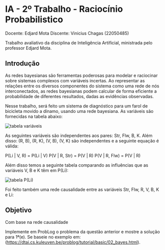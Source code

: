 # IA - 2º Trabalho - Raciocínio Probabilistico

Docente: Edjard Mota
Discente: Vinicius Chagas (22050485)

Trabalho avaliativo da disciplina de Inteligência Artificial, ministrada pelo professor Edjard Mota.

## Introdução

As redes bayesianas são ferramentas poderosas para modelar e raciocinar sobre sistemas complexos com variáveis incertas. Ao representar as relações entre os diversos componentes do sistema como uma rede de nós interconectados, as redes bayesianas podem calcular de forma eficiente a probabilidade de diferentes resultados, dadas as evidências observadas.


Nesse trabalho, será feito um sistema de diagnóstico para um farol de bicicleta movido a dínamo, usando uma rede bayesiana. As variáveis são fornecidas na tabela abaixo:


![tabela variáveis](https://github.com/user-attachments/assets/a285f223-1b28-46a6-a049-faff6d474c6a)


As seguintes variáveis são independentes aos pares: Str, Flw, B, K. Além disso: (R, B), (R, K), (V, B), (V, K) são independentes e a seguinte equação é válida:


P(Li | V, R) = P(Li | V)
P(V | R, Str) = P(V | R)
P(V | R, Flw) = P(V | R)


Além disso temos a seguinte tabela comparando as influências que as variáveis V, B e K têm em P(Li):


![tabela P(Li)](https://github.com/user-attachments/assets/c82ebf07-78b6-41f3-a828-678754937e00)


Foi feito também uma rede causalidade entre as variáveis Str, Flw, R, V, B, K e Li:




## Objetivo

Com base na rede causalidade


Implemente em ProbLog o problema da questão anterior e mostre a solução para 1ª(e). Se baseie no exemplo em: 
(https://dtai.cs.kuleuven.be/problog/tutorial/basic/02_bayes.html).


